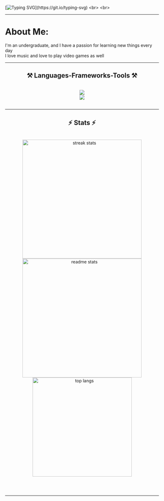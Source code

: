 <!-- markdown -->
[![Typing SVG](https://readme-typing-svg.demolab.com?font=HACKED&weight=100&size=35&pause=800&color=BD9E75&center=true&vCenter=true&width=430&height=60&lines=Hello%2C+fellow+earthlings...;I'm+Ivan;Welcome+to+my+place+!!!)](https://git.io/typing-svg)
<br>
<br>
 <hr/>
<!--About me-->
<h1> About Me:</h1>
I'm an undergraduate, and I have a passion for learning new things every day<br>I love music and love to play video games as well
 <hr/>
<h2 align="center">⚒️ Languages-Frameworks-Tools ⚒️</h2>
<br/>
<div align="center">
    <img src="https://skillicons.dev/icons?i=github,py,java" /><br>
    <img src="https://skillicons.dev/icons?i=html,css,figma,ps,gcp" />
</div>

<br/>
<hr/>
<h2 align="center">⚡ Stats ⚡</h2>
<br>
<div align=center>
  <img width=390 src="https://streak-stats.demolab.com/?user=Ivan29G&count_private=true&theme=react&border_radius=10" alt="streak stats"/>
  <img width=390 src="https://github-readme-stats.vercel.app/api?username=Ivan29G&count_private=true&show_icons=true&theme=react&rank_icon=github&border_radius=10" alt="readme stats" />
  <br/>
  <img width=325 align="center" src="https://github-readme-stats.vercel.app/api/top-langs/?username=Ivan29G&hide=HTML&langs_count=8&layout=compact&theme=react&border_radius=10&size_weight=0.5&count_weight=0.5&exclude_repo=github-readme-stats" alt="top langs" />
</div>

<br/><br/>
<hr/>
